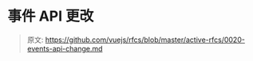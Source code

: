 # 事件 API 更改

> 原文: <https://github.com/vuejs/rfcs/blob/master/active-rfcs/0020-events-api-change.md>